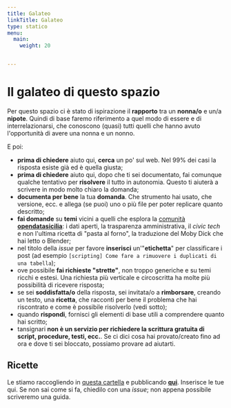 ```yaml
---
title: Galateo
linkTitle: Galateo
type: statico
menu:
  main:
    weight: 20


---
```



# Il galateo di questo spazio

Per questo spazio ci è stato di ispirazione il **rapporto** tra un **nonna/o** e un/a **nipote**. Quindi di base faremo riferimento a quel modo di essere e di interrelazionarsi, che conoscono (quasi) tutti quelli che hanno avuto l'opportunità di avere una nonna e un nonno.

E poi:

- **prima di chiedere** aiuto qui, **cerca** un po' sul web. Nel 99% dei casi la risposta esiste già ed è quella giusta;
- **prima di chiedere** aiuto qui, dopo che ti sei documentato, fai comunque qualche tentativo per **risolvere** il tutto in autonomia. Questo ti aiuterà a scrivere in modo molto chiaro la domanda;
- **documenta per bene** la tua **domanda**. Che strumento hai usato, che versione, ecc. e allega (se puoi) uno o più file per poter replicare quanto descritto;
- **fai domande** su **temi** vicini a quelli che esplora la [comunità **opendatasicilia**](http://opendatasicilia.it/): i dati aperti, la trasparenza amministrativa, il _civic tech_ e non l'ultima ricetta di "pasta al forno", la traduzione del Moby Dick che hai letto o Blender;
- nel titolo della _issue_ per favore **inserisci** un'"**etichetta**" per classificare i post (ad esempio `[scripting] Come fare a rimuovere i duplicati di una tabella`);
- ove possibile **fai richieste "strette"**, non troppo generiche e su temi ricchi e estesi. Una richiesta più verticale e circoscritta ha molte più possibilità di ricevere risposta;
- se sei **soddisfatta/o** della risposta, sei invitata/o a **rimborsare**, creando un testo, una **ricetta**, che racconti per bene il problema che hai riscontrato e come è possibile risolverlo (vedi sotto);
- quando **rispondi**, fornisci gli elementi di base utili a comprendere quanto hai scritto;
- tansignari **non è un servizio per richiedere la scrittura gratuita di script, procedure, testi, ecc.**. Se ci dici cosa hai provato/creato fino ad ora e dove ti sei bloccato, possiamo provare ad aiutarti.

## Ricette

Le stiamo raccogliendo in [questa cartella](./ricette) e pubblicando [**qui**](https://tansignari.readthedocs.io/it/latest/ricette/index.html). Inserisce le tue qui. Se non sai come si fa, chiedilo con una _issue_; non appena possibile scriveremo una guida.
